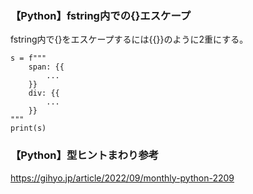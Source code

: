 ### 【Python】fstring内での{}エスケープ
fstring内で{}をエスケープするには{{}}のように2重にする。
```
s = f"""
    span: {{
        ...
    }}
    div: {{
        ...
    }}
"""
print(s)
```

### 【Python】型ヒントまわり参考
https://gihyo.jp/article/2022/09/monthly-python-2209

